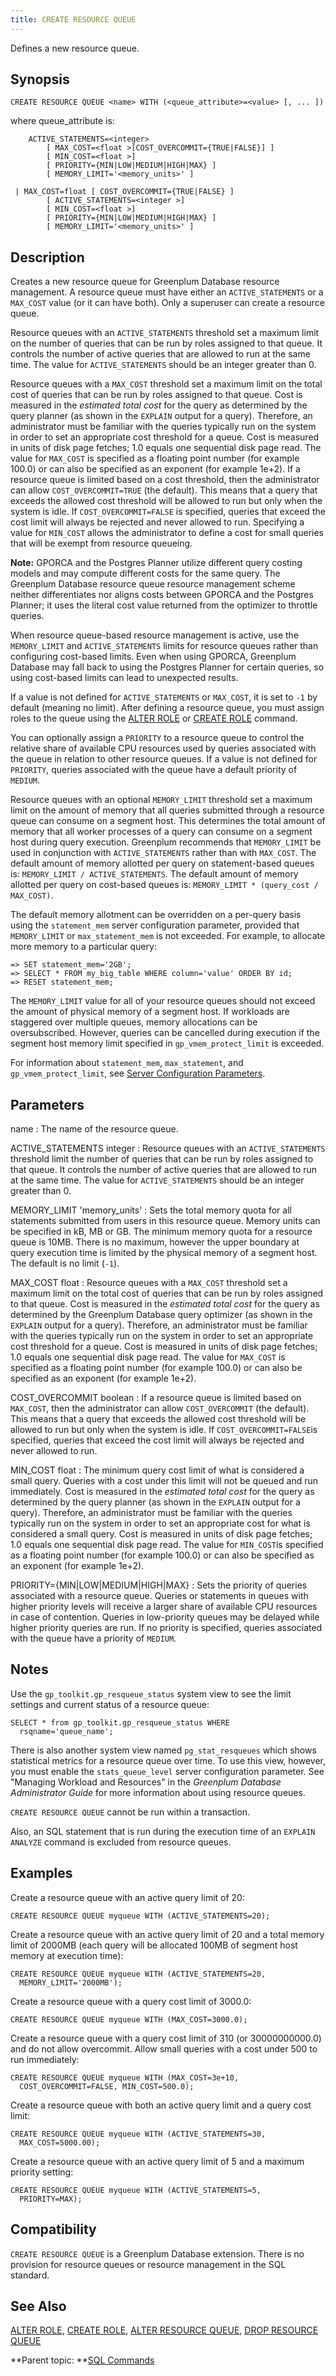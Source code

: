 ```yaml
---
title: CREATE RESOURCE QUEUE 
---
```


Defines a new resource queue.

## <a id="section2"></a>Synopsis 

``` {#sql_command_synopsis}
CREATE RESOURCE QUEUE <name> WITH (<queue_attribute>=<value> [, ... ])
```

where queue\_attribute is:

```
    ACTIVE_STATEMENTS=<integer>
        [ MAX_COST=<float >[COST_OVERCOMMIT={TRUE|FALSE}] ]
        [ MIN_COST=<float >]
        [ PRIORITY={MIN|LOW|MEDIUM|HIGH|MAX} ]
        [ MEMORY_LIMIT='<memory_units>' ]

 | MAX_COST=float [ COST_OVERCOMMIT={TRUE|FALSE} ]
        [ ACTIVE_STATEMENTS=<integer >]
        [ MIN_COST=<float >]
        [ PRIORITY={MIN|LOW|MEDIUM|HIGH|MAX} ]
        [ MEMORY_LIMIT='<memory_units>' ]
```

## <a id="section3"></a>Description 

Creates a new resource queue for Greenplum Database resource management. A resource queue must have either an `ACTIVE_STATEMENTS` or a `MAX_COST` value \(or it can have both\). Only a superuser can create a resource queue.

Resource queues with an `ACTIVE_STATEMENTS` threshold set a maximum limit on the number of queries that can be run by roles assigned to that queue. It controls the number of active queries that are allowed to run at the same time. The value for `ACTIVE_STATEMENTS` should be an integer greater than 0.

Resource queues with a `MAX_COST` threshold set a maximum limit on the total cost of queries that can be run by roles assigned to that queue. Cost is measured in the *estimated total cost* for the query as determined by the query planner \(as shown in the `EXPLAIN` output for a query\). Therefore, an administrator must be familiar with the queries typically run on the system in order to set an appropriate cost threshold for a queue. Cost is measured in units of disk page fetches; 1.0 equals one sequential disk page read. The value for `MAX_COST` is specified as a floating point number \(for example 100.0\) or can also be specified as an exponent \(for example 1e+2\). If a resource queue is limited based on a cost threshold, then the administrator can allow `COST_OVERCOMMIT=TRUE` \(the default\). This means that a query that exceeds the allowed cost threshold will be allowed to run but only when the system is idle. If `COST_OVERCOMMIT=FALSE` is specified, queries that exceed the cost limit will always be rejected and never allowed to run. Specifying a value for `MIN_COST` allows the administrator to define a cost for small queries that will be exempt from resource queueing.

**Note:** GPORCA and the Postgres Planner utilize different query costing models and may compute different costs for the same query. The Greenplum Database resource queue resource management scheme neither differentiates nor aligns costs between GPORCA and the Postgres Planner; it uses the literal cost value returned from the optimizer to throttle queries.

When resource queue-based resource management is active, use the `MEMORY_LIMIT` and `ACTIVE_STATEMENTS` limits for resource queues rather than configuring cost-based limits. Even when using GPORCA, Greenplum Database may fall back to using the Postgres Planner for certain queries, so using cost-based limits can lead to unexpected results.

If a value is not defined for `ACTIVE_STATEMENTS` or `MAX_COST`, it is set to `-1` by default \(meaning no limit\). After defining a resource queue, you must assign roles to the queue using the [ALTER ROLE](ALTER_ROLE.html) or [CREATE ROLE](CREATE_ROLE.html) command.

You can optionally assign a `PRIORITY` to a resource queue to control the relative share of available CPU resources used by queries associated with the queue in relation to other resource queues. If a value is not defined for `PRIORITY`, queries associated with the queue have a default priority of `MEDIUM`.

Resource queues with an optional `MEMORY_LIMIT` threshold set a maximum limit on the amount of memory that all queries submitted through a resource queue can consume on a segment host. This determines the total amount of memory that all worker processes of a query can consume on a segment host during query execution. Greenplum recommends that `MEMORY_LIMIT` be used in conjunction with `ACTIVE_STATEMENTS` rather than with `MAX_COST`. The default amount of memory allotted per query on statement-based queues is: `MEMORY_LIMIT / ACTIVE_STATEMENTS`. The default amount of memory allotted per query on cost-based queues is: `MEMORY_LIMIT * (query_cost / MAX_COST)`.

The default memory allotment can be overridden on a per-query basis using the `statement_mem` server configuration parameter, provided that `MEMORY_LIMIT` or `max_statement_mem` is not exceeded. For example, to allocate more memory to a particular query:

```
=> SET statement_mem='2GB';
=> SELECT * FROM my_big_table WHERE column='value' ORDER BY id;
=> RESET statement_mem;
```

The `MEMORY_LIMIT` value for all of your resource queues should not exceed the amount of physical memory of a segment host. If workloads are staggered over multiple queues, memory allocations can be oversubscribed. However, queries can be cancelled during execution if the segment host memory limit specified in `gp_vmem_protect_limit` is exceeded.

For information about `statement_mem`, `max_statement`, and `gp_vmem_protect_limit`, see [Server Configuration Parameters](../config_params/guc_config.html).

## <a id="section4"></a>Parameters 

name
:   The name of the resource queue.

ACTIVE\_STATEMENTS integer
:   Resource queues with an `ACTIVE_STATEMENTS` threshold limit the number of queries that can be run by roles assigned to that queue. It controls the number of active queries that are allowed to run at the same time. The value for `ACTIVE_STATEMENTS` should be an integer greater than 0.

MEMORY\_LIMIT 'memory\_units'
:   Sets the total memory quota for all statements submitted from users in this resource queue. Memory units can be specified in kB, MB or GB. The minimum memory quota for a resource queue is 10MB. There is no maximum, however the upper boundary at query execution time is limited by the physical memory of a segment host. The default is no limit \(`-1`\).

MAX\_COST float
:   Resource queues with a `MAX_COST` threshold set a maximum limit on the total cost of queries that can be run by roles assigned to that queue. Cost is measured in the *estimated total cost* for the query as determined by the Greenplum Database query optimizer \(as shown in the `EXPLAIN` output for a query\). Therefore, an administrator must be familiar with the queries typically run on the system in order to set an appropriate cost threshold for a queue. Cost is measured in units of disk page fetches; 1.0 equals one sequential disk page read. The value for `MAX_COST` is specified as a floating point number \(for example 100.0\) or can also be specified as an exponent \(for example 1e+2\).

COST\_OVERCOMMIT boolean
:   If a resource queue is limited based on `MAX_COST`, then the administrator can allow `COST_OVERCOMMIT` \(the default\). This means that a query that exceeds the allowed cost threshold will be allowed to run but only when the system is idle. If `COST_OVERCOMMIT=FALSE`is specified, queries that exceed the cost limit will always be rejected and never allowed to run.

MIN\_COST float
:   The minimum query cost limit of what is considered a small query. Queries with a cost under this limit will not be queued and run immediately. Cost is measured in the *estimated total cost* for the query as determined by the query planner \(as shown in the `EXPLAIN` output for a query\). Therefore, an administrator must be familiar with the queries typically run on the system in order to set an appropriate cost for what is considered a small query. Cost is measured in units of disk page fetches; 1.0 equals one sequential disk page read. The value for `MIN_COST`is specified as a floating point number \(for example 100.0\) or can also be specified as an exponent \(for example 1e+2\).

PRIORITY=\{MIN\|LOW\|MEDIUM\|HIGH\|MAX\}
:   Sets the priority of queries associated with a resource queue. Queries or statements in queues with higher priority levels will receive a larger share of available CPU resources in case of contention. Queries in low-priority queues may be delayed while higher priority queries are run. If no priority is specified, queries associated with the queue have a priority of `MEDIUM`.

## <a id="section5"></a>Notes 

Use the `gp_toolkit.gp_resqueue_status` system view to see the limit settings and current status of a resource queue:

```
SELECT * from gp_toolkit.gp_resqueue_status WHERE 
  rsqname='queue_name';
```

There is also another system view named `pg_stat_resqueues` which shows statistical metrics for a resource queue over time. To use this view, however, you must enable the `stats_queue_level` server configuration parameter. See "Managing Workload and Resources" in the *Greenplum Database Administrator Guide* for more information about using resource queues.

`CREATE RESOURCE QUEUE` cannot be run within a transaction.

Also, an SQL statement that is run during the execution time of an `EXPLAIN ANALYZE` command is excluded from resource queues.

## <a id="section6"></a>Examples 

Create a resource queue with an active query limit of 20:

```
CREATE RESOURCE QUEUE myqueue WITH (ACTIVE_STATEMENTS=20);
```

Create a resource queue with an active query limit of 20 and a total memory limit of 2000MB \(each query will be allocated 100MB of segment host memory at execution time\):

```
CREATE RESOURCE QUEUE myqueue WITH (ACTIVE_STATEMENTS=20, 
  MEMORY_LIMIT='2000MB');
```

Create a resource queue with a query cost limit of 3000.0:

```
CREATE RESOURCE QUEUE myqueue WITH (MAX_COST=3000.0);
```

Create a resource queue with a query cost limit of 310 \(or 30000000000.0\) and do not allow overcommit. Allow small queries with a cost under 500 to run immediately:

```
CREATE RESOURCE QUEUE myqueue WITH (MAX_COST=3e+10, 
  COST_OVERCOMMIT=FALSE, MIN_COST=500.0);
```

Create a resource queue with both an active query limit and a query cost limit:

```
CREATE RESOURCE QUEUE myqueue WITH (ACTIVE_STATEMENTS=30, 
  MAX_COST=5000.00);
```

Create a resource queue with an active query limit of 5 and a maximum priority setting:

```
CREATE RESOURCE QUEUE myqueue WITH (ACTIVE_STATEMENTS=5, 
  PRIORITY=MAX);
```

## <a id="section7"></a>Compatibility 

`CREATE RESOURCE QUEUE` is a Greenplum Database extension. There is no provision for resource queues or resource management in the SQL standard.

## <a id="section8"></a>See Also 

[ALTER ROLE](ALTER_ROLE.html), [CREATE ROLE](CREATE_ROLE.html), [ALTER RESOURCE QUEUE](ALTER_RESOURCE_QUEUE.html), [DROP RESOURCE QUEUE](DROP_RESOURCE_QUEUE.html)

**Parent topic: **[SQL Commands](../sql_commands/sql_ref.html)

